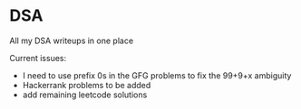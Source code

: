 # DSA
All my DSA writeups in one place


Current issues:
- I need to use prefix 0s in the GFG problems to fix the 99+9+x ambiguity
- Hackerrank problems to be added
- add remaining leetcode solutions

